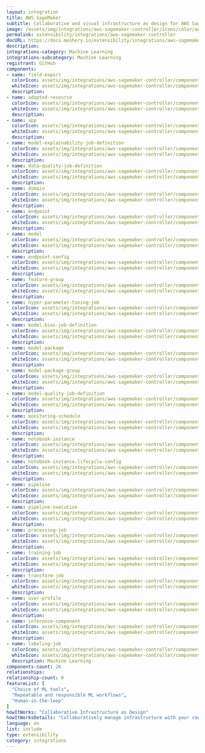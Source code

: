 ```yaml
---
layout: integration
title: AWS SageMaker
subtitle: Collaborative and visual infrastructure as design for AWS SageMaker
image: /assets/img/integrations/aws-sagemaker-controller/icons/color/aws-sagemaker-controller-color.svg
permalink: extensibility/integrations/aws-sagemaker-controller
docURL: https://docs.meshery.io/extensibility/integrations/aws-sagemaker-controller
description: 
integrations-category: Machine Learning
integrations-subcategory: Machine Learning
registrant: GitHub
components: 
- name: field-export
  colorIcon: assets/img/integrations/aws-sagemaker-controller/components/field-export/icons/color/field-export-color.svg
  whiteIcon: assets/img/integrations/aws-sagemaker-controller/components/field-export/icons/white/field-export-white.svg
  description: 
- name: adopted-resource
  colorIcon: assets/img/integrations/aws-sagemaker-controller/components/adopted-resource/icons/color/adopted-resource-color.svg
  whiteIcon: assets/img/integrations/aws-sagemaker-controller/components/adopted-resource/icons/white/adopted-resource-white.svg
  description: 
- name: app
  colorIcon: assets/img/integrations/aws-sagemaker-controller/components/app/icons/color/app-color.svg
  whiteIcon: assets/img/integrations/aws-sagemaker-controller/components/app/icons/white/app-white.svg
  description: 
- name: model-explainability-job-definition
  colorIcon: assets/img/integrations/aws-sagemaker-controller/components/model-explainability-job-definition/icons/color/model-explainability-job-definition-color.svg
  whiteIcon: assets/img/integrations/aws-sagemaker-controller/components/model-explainability-job-definition/icons/white/model-explainability-job-definition-white.svg
  description: 
- name: data-quality-job-definition
  colorIcon: assets/img/integrations/aws-sagemaker-controller/components/data-quality-job-definition/icons/color/data-quality-job-definition-color.svg
  whiteIcon: assets/img/integrations/aws-sagemaker-controller/components/data-quality-job-definition/icons/white/data-quality-job-definition-white.svg
  description: 
- name: domain
  colorIcon: assets/img/integrations/aws-sagemaker-controller/components/domain/icons/color/domain-color.svg
  whiteIcon: assets/img/integrations/aws-sagemaker-controller/components/domain/icons/white/domain-white.svg
  description: 
- name: endpoint
  colorIcon: assets/img/integrations/aws-sagemaker-controller/components/endpoint/icons/color/endpoint-color.svg
  whiteIcon: assets/img/integrations/aws-sagemaker-controller/components/endpoint/icons/white/endpoint-white.svg
  description: 
- name: model
  colorIcon: assets/img/integrations/aws-sagemaker-controller/components/model/icons/color/model-color.svg
  whiteIcon: assets/img/integrations/aws-sagemaker-controller/components/model/icons/white/model-white.svg
  description: 
- name: endpoint-config
  colorIcon: assets/img/integrations/aws-sagemaker-controller/components/endpoint-config/icons/color/endpoint-config-color.svg
  whiteIcon: assets/img/integrations/aws-sagemaker-controller/components/endpoint-config/icons/white/endpoint-config-white.svg
  description: 
- name: feature-group
  colorIcon: assets/img/integrations/aws-sagemaker-controller/components/feature-group/icons/color/feature-group-color.svg
  whiteIcon: assets/img/integrations/aws-sagemaker-controller/components/feature-group/icons/white/feature-group-white.svg
  description: 
- name: hyper-parameter-tuning-job
  colorIcon: assets/img/integrations/aws-sagemaker-controller/components/hyper-parameter-tuning-job/icons/color/hyper-parameter-tuning-job-color.svg
  whiteIcon: assets/img/integrations/aws-sagemaker-controller/components/hyper-parameter-tuning-job/icons/white/hyper-parameter-tuning-job-white.svg
  description: 
- name: model-bias-job-definition
  colorIcon: assets/img/integrations/aws-sagemaker-controller/components/model-bias-job-definition/icons/color/model-bias-job-definition-color.svg
  whiteIcon: assets/img/integrations/aws-sagemaker-controller/components/model-bias-job-definition/icons/white/model-bias-job-definition-white.svg
  description: 
- name: model-package
  colorIcon: assets/img/integrations/aws-sagemaker-controller/components/model-package/icons/color/model-package-color.svg
  whiteIcon: assets/img/integrations/aws-sagemaker-controller/components/model-package/icons/white/model-package-white.svg
  description: 
- name: model-package-group
  colorIcon: assets/img/integrations/aws-sagemaker-controller/components/model-package-group/icons/color/model-package-group-color.svg
  whiteIcon: assets/img/integrations/aws-sagemaker-controller/components/model-package-group/icons/white/model-package-group-white.svg
  description: 
- name: model-quality-job-definition
  colorIcon: assets/img/integrations/aws-sagemaker-controller/components/model-quality-job-definition/icons/color/model-quality-job-definition-color.svg
  whiteIcon: assets/img/integrations/aws-sagemaker-controller/components/model-quality-job-definition/icons/white/model-quality-job-definition-white.svg
  description: 
- name: monitoring-schedule
  colorIcon: assets/img/integrations/aws-sagemaker-controller/components/monitoring-schedule/icons/color/monitoring-schedule-color.svg
  whiteIcon: assets/img/integrations/aws-sagemaker-controller/components/monitoring-schedule/icons/white/monitoring-schedule-white.svg
  description: 
- name: notebook-instance
  colorIcon: assets/img/integrations/aws-sagemaker-controller/components/notebook-instance/icons/color/notebook-instance-color.svg
  whiteIcon: assets/img/integrations/aws-sagemaker-controller/components/notebook-instance/icons/white/notebook-instance-white.svg
  description: 
- name: notebook-instance-lifecycle-config
  colorIcon: assets/img/integrations/aws-sagemaker-controller/components/notebook-instance-lifecycle-config/icons/color/notebook-instance-lifecycle-config-color.svg
  whiteIcon: assets/img/integrations/aws-sagemaker-controller/components/notebook-instance-lifecycle-config/icons/white/notebook-instance-lifecycle-config-white.svg
  description: 
- name: pipeline
  colorIcon: assets/img/integrations/aws-sagemaker-controller/components/pipeline/icons/color/pipeline-color.svg
  whiteIcon: assets/img/integrations/aws-sagemaker-controller/components/pipeline/icons/white/pipeline-white.svg
  description: 
- name: pipeline-execution
  colorIcon: assets/img/integrations/aws-sagemaker-controller/components/pipeline-execution/icons/color/pipeline-execution-color.svg
  whiteIcon: assets/img/integrations/aws-sagemaker-controller/components/pipeline-execution/icons/white/pipeline-execution-white.svg
  description: 
- name: processing-job
  colorIcon: assets/img/integrations/aws-sagemaker-controller/components/processing-job/icons/color/processing-job-color.svg
  whiteIcon: assets/img/integrations/aws-sagemaker-controller/components/processing-job/icons/white/processing-job-white.svg
  description: 
- name: training-job
  colorIcon: assets/img/integrations/aws-sagemaker-controller/components/training-job/icons/color/training-job-color.svg
  whiteIcon: assets/img/integrations/aws-sagemaker-controller/components/training-job/icons/white/training-job-white.svg
  description: 
- name: transform-job
  colorIcon: assets/img/integrations/aws-sagemaker-controller/components/transform-job/icons/color/transform-job-color.svg
  whiteIcon: assets/img/integrations/aws-sagemaker-controller/components/transform-job/icons/white/transform-job-white.svg
  description: 
- name: user-profile
  colorIcon: assets/img/integrations/aws-sagemaker-controller/components/user-profile/icons/color/user-profile-color.svg
  whiteIcon: assets/img/integrations/aws-sagemaker-controller/components/user-profile/icons/white/user-profile-white.svg
  description: 
- name: inference-component
  colorIcon: assets/img/integrations/aws-sagemaker-controller/components/inference-component/icons/color/inference-component-color.svg
  whiteIcon: assets/img/integrations/aws-sagemaker-controller/components/inference-component/icons/white/inference-component-white.svg
  description: 
- name: labeling-job
  colorIcon: assets/img/integrations/aws-sagemaker-controller/components/labeling-job/icons/color/labeling-job-color.svg
  whiteIcon: assets/img/integrations/aws-sagemaker-controller/components/labeling-job/icons/white/labeling-job-white.svg
  description: Machine Learning
components-count: 26
relationships: 
relationship-count: 0
featureList: [
  "Choice of ML tools",
  "Repeatable and responsible ML workflows",
  "Human-in-the-loop"
]
howItWorks: "Collaborative Infrastructure as Design"
howItWorksDetails: "Collaboratively manage infrastructure with your coworkers synchronously sharing the same designs."
language: en
list: include
type: extensibility
category: integrations
---
```

